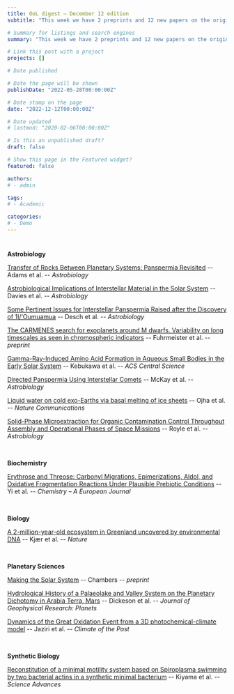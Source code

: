 ```yaml
---
title: OoL digest — December 12 edition
subtitle: "This week we have 2 preprints and 12 new papers on the origin of life. Enjoy!"

# Summary for listings and search engines
summary: "This week we have 2 preprints and 12 new papers on the origin of life. Enjoy!"

# Link this post with a project
projects: []

# Date published

# Date the page will be shown
publishDate: "2022-05-28T00:00:00Z"

# Date stamp on the page
date: "2022-12-12T00:00:00Z"

# Date updated
# lastmod: "2020-02-06T00:00:00Z"

# Is this an unpublished draft?
draft: false

# Show this page in the Featured widget?
featured: false

authors:
# - admin

tags:
# - Academic

categories:
# - Demo
---
```


# <style>
# .article-container{
#     max-width: 1600px !important;
# }
# </style>

**Astrobiology**

[Transfer of Rocks Between Planetary Systems: Panspermia Revisited](https://doi.org/10.1089/ast.2021.0187) -- Adams et al. -- *Astrobiology*

[Astrobiological Implications of Interstellar Material in the Solar System](https://doi.org/10.1089/ast.2022.0088) -- Davies et al. -- *Astrobiology*

[Some Pertinent Issues for Interstellar Panspermia Raised after the Discovery of 1I/‘Oumuamua](https://doi.org/10.1089/ast.2021.0199) -- Desch et al. -- *Astrobiology*

[The CARMENES search for exoplanets around M dwarfs. Variability on long timescales as seen in chromospheric indicators](https://doi.org/10.48550/arXiv.2212.03514) -- Fuhrmeister et al. -- *preprint*

[Gamma-Ray-Induced Amino Acid Formation in Aqueous Small Bodies in the Early Solar System](https://doi.org/10.1021/acscentsci.2c00588) -- Kebukawa et al. -- *ACS Central Science*

[Directed Panspermia Using Interstellar Comets](https://doi.org/10.1089/ast.2021.0188) -- McKay et al. -- *Astrobiology*

[Liquid water on cold exo-Earths via basal melting of ice sheets](https://doi.org/10.1038/s41467-022-35187-4) -- Ojha et al. -- *Nature Communications*

[Solid-Phase Microextraction for Organic Contamination Control Throughout Assembly and Operational Phases of Space Missions](https://doi.org/10.1089/ast.2021.0030) -- Royle et al. -- *Astrobiology*

<br>

**Biochemistry**

[Erythrose and Threose: Carbonyl Migrations, Epimerizations, Aldol, and Oxidative Fragmentation Reactions Under Plausible Prebiotic Conditions](https://doi.org/10.1002/chem.202202816) -- Yi et al. -- *Chemistry – A European Journal*

<br>

**Biology**

[A 2-million-year-old ecosystem in Greenland uncovered by environmental DNA](https://doi.org/10.1038/s41586-022-05453-y) -- Kjær et al. -- *Nature*

<br>

**Planetary Sciences**

[Making the Solar System](https://doi.org/10.48550/arXiv.2212.04290) -- Chambers -- *preprint*

[Hydrological History of a Palaeolake and Valley System on the Planetary Dichotomy in Arabia Terra, Mars](https://doi.org/10.1029/2021JE007152) -- Dickeson et al. -- *Journal of Geophysical Research: Planets*

[Dynamics of the Great Oxidation Event from a 3D photochemical-climate model](https://doi.org/10.5194/cp-18-2421-2022) -- Jaziri et al. -- *Climate of the Past*

<br>

**Synthetic Biology**

[Reconstitution of a minimal motility system based on Spiroplasma swimming by two bacterial actins in a synthetic minimal bacterium](https://doi.org/10.1126/sciadv.abo7490) -- Kiyama et al. -- *Science Advances*

<br>